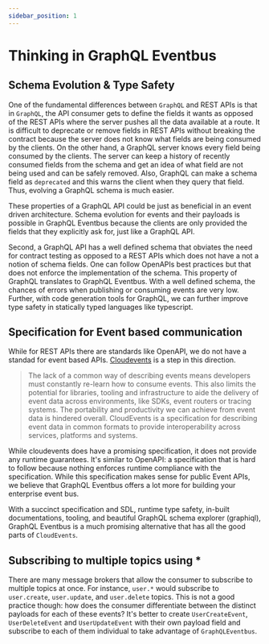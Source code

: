 ```yaml
---
sidebar_position: 1
---
```


# Thinking in GraphQL Eventbus

## Schema Evolution & Type Safety

One of the fundamental differences between `GraphQL` and REST APIs is that in `GraphQL`, the API consumer gets to define the fields it wants as opposed of the REST APIs where the server pushes all the data available at a route. It is difficult to deprecate or remove fields in REST APIs without breaking the contract because the server does not know what fields are being consumed by the clients. On the other hand, a GraphQL server knows every field being consumed by the clients. The server can keep a history of recently consumed fields from the schema and get an idea of what field are not being used and can be safely removed. Also, GraphQL can make a schema field as `deprecated` and this warns the client when they query that field. Thus, evolving a GraphQL schema is much easier.

These properties of a GraphQL API could be just as beneficial in an event driven architecture. Schema evolution for events and their payloads is possible in GraphQL Eventbus because the clients are only provided the fields that they explicitly ask for, just like a GraphQL API.

Second, a GraphQL API has a well defined schema that obviates the need for contract testing as opposed to a REST APIs which does not have a not a notion of schema fields. One can follow OpenAPIs best practices but that does not enforce the implementation of the schema. This property of GraphQL translates to GraphQL Eventbus. With a well defined schema, the chances of errors when publishing or consuming events are very low. Further, with code generation tools for GraphQL, we can further improve type safety in statically typed languages like typescript.

## Specification for Event based communication

While for REST APIs there are standards like OpenAPI, we do not have a standad for event based APIs. [Cloudevents](https://github.com/cloudevents/spec/blob/v1.0.1/primer.md) is a step in this direction.

> The lack of a common way of describing events means developers must constantly re-learn how to consume events. This also limits the potential for libraries, tooling and infrastructure to aide the delivery of event data across environments, like SDKs, event routers or tracing systems. The portability and productivity we can achieve from event data is hindered overall.
> CloudEvents is a specification for describing event data in common formats to provide interoperability across services, platforms and systems.

While cloudevents does have a promising specification, it does not provide any runtime guarantees. It's similar to OpenAPI: a specification that is hard to follow because nothing enforces runtime compliance with the specification. While this specification makes sense for public Event APIs, we believe that GraphQL Eventbus offers a lot more for building your enterprise event bus.

With a succinct specification and SDL, runtime type safety, in-built documentations, tooling, and beautiful GraphQL schema explorer (graphiql), GraphQL Eventbus is a much promising alternative that has all the good parts of `CloudEvents`.

## Subscribing to multiple topics using \*

There are many message brokers that allow the consumer to subscribe to multiple topics at once. For instance, `user.*` would subscribe to `user.create`, `user.update`, and `user.delete` topics. This is not a good practice though: how does the consumer differentiate between the distinct payloads for each of these events? It's better to create `UserCreateEvent`, `UserDeleteEvent` and `UserUpdateEvent` with their own payload field and subscribe to each of them individual to take advantage of `GraphQLEventbus`.
